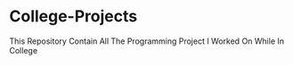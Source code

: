 # College-Projects
This Repository Contain All The Programming Project I Worked On While In College
